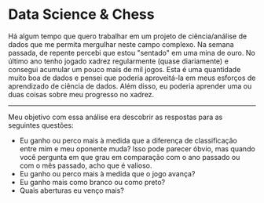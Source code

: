 # Data Science & Chess
Há algum tempo que quero trabalhar em um projeto de ciência/análise de dados que me permita mergulhar neste campo complexo. Na semana passada, de repente percebi que estou "sentado" em uma mina de ouro. No último ano tenho jogado xadrez regularmente (quase diariamente) e consegui acumular um pouco mais de mil jogos. Esta é uma quantidade muito boa de dados e pensei que poderia aproveitá-la em meus esforços de aprendizado de ciência de dados. Além disso, eu poderia aprender uma ou duas coisas sobre meu progresso no xadrez.

---

Meu objetivo com essa análise era descobrir as respostas para as seguintes questões:
- Eu ganho ou perco mais à medida que a diferença de classificação entre mim e meu oponente muda? Isso pode parecer óbvio, mas quando você pergunta em que grau em comparação com o ano passado ou com o mês passado, acho que é valioso.
- Eu ganho ou perco mais à medida que o jogo avança?
- Eu ganho mais como branco ou como preto?
- Quais aberturas eu venço mais?

